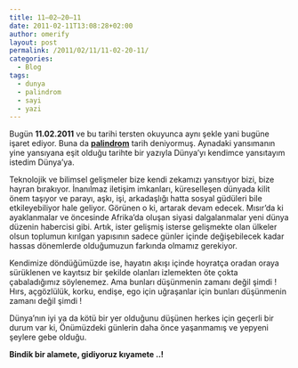 ```yaml
---
title: 11–02–20–11
date: 2011-02-11T13:08:28+02:00
author: omerify
layout: post
permalink: /2011/02/11/11-02-20-11/
categories:
  - Blog
tags:
  - dunya
  - palindrom
  - sayi
  - yazi
---
```

Bugün **11.02.2011** ve bu tarihi tersten okuyunca aynı şekle yani bugüne işaret ediyor. Buna da <a href="http://tr.wikipedia.org/wiki/Palindrom" target="_blank" rel="noreferrer noopener nofollow"><strong>palindrom</strong></a> tarih deniyormuş. Aynadaki yansımanın yine yansıyana eşit olduğu tarihte bir yazıyla Dünya’yı kendimce yansıtayım istedim Dünya’ya.

Teknolojik ve bilimsel gelişmeler bize kendi zekamızı yansıtıyor bizi, bize hayran bırakıyor. İnanılmaz iletişim imkanları, küreselleşen dünyada kilit önem taşıyor ve parayı, aşkı, işi, arkadaşlığı hatta sosyal güdüleri bile etkileyebiliyor hale geliyor. Görünen o ki, artarak devam edecek. Mısır’da ki ayaklanmalar ve öncesinde Afrika’da oluşan siyasi dalgalanmalar yeni dünya düzenin habercisi gibi. Artık, ister gelişmiş isterse gelişmekte olan ülkeler olsun toplumun kırılgan yapısının sadece günler içinde değişebilecek kadar hassas dönemlerde olduğumuzun farkında olmamız gerekiyor.

Kendimize döndüğümüzde ise, hayatın akışı içinde hoyratça oradan oraya sürüklenen ve kayıtsız bir şekilde olanları izlemekten öte çokta çabaladığımız söylenemez. Ama bunları düşünmenin zamanı değil şimdi&nbsp;! Hırs, açgözlülük, korku, endişe, ego için uğraşanlar için bunları düşünmenin zamanı değil şimdi&nbsp;!

Dünya’nın iyi ya da kötü bir yer olduğunu düşünen herkes için geçerli bir durum var ki, Önümüzdeki günlerin daha önce yaşanmamış ve yepyeni şeylere gebe olduğu.

**Bindik bir alamete, gidiyoruz kıyamete&nbsp;..!**